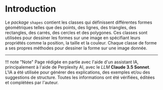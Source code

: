 # Introduction

Le *package* `shapes` contient les classes qui définissent différentes formes géométriques telles que des points, des
lignes, des triangles, des rectangles, des carrés, des cercles et des polygones. Ces classes sont utilisées pour
dessiner les formes sur une image en spécifiant leurs propriétés comme la position, la taille et la couleur. Chaque
classe de forme a ses propres méthodes pour dessiner la forme sur une image donnée.



-------

!!! note "Note"
    Page rédigée en partie avec l'aide d'un assistant IA, principalement à l'aide de Perplexity AI, avec le *LLM*
    **Claude 3.5 Sonnet**. L'IA a été utilisée pour générer des explications, des exemples et/ou des suggestions de
    structure. Toutes les informations ont été vérifiées, éditées et complétées par l'auteur.

